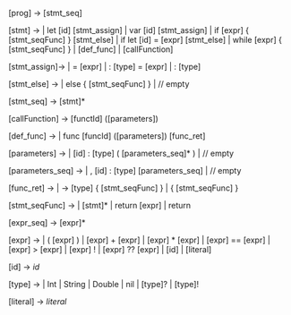 [prog] → [stmt_seq]

[stmt] →
   | let [id] [stmt_assign]
   | var [id] [stmt_assign]
   | if [expr] { [stmt_seqFunc] } [stmt_else]
   | if let [id] = [expr] [stmt_else]
   | while [expr] { [stmt_seqFunc] }
   | [def_func]
   | [callFunction]

[stmt_assign]-> 
   | = [expr]
   | : [type] = [expr]
   | : [type]
   
[stmt_else] →
   | else { [stmt_seqFunc] }
   | // empty

[stmt_seq] → [stmt]*

[callFunction] → [functId] ([parameters])

[def_func] →
   | func [funcId] ([parameters]) [func_ret]
   

[parameters] →
   | [id] : [type] ( [parameters_seq]* )
   | // empty

[parameters_seq] →
   | , [id] : [type] [parameters_seq]
   | // empty

[func_ret] →
   | -> [type] { [stmt_seqFunc] }
   | { [stmt_seqFunc] }

[stmt_seqFunc] → 
   | [stmt]*
   | return [expr]
   | return

[expr_seq] → [expr]*

[expr] →
   | ( [expr] )
   | [expr] + [expr]
   | [expr] * [expr]
   | [expr] == [expr]
   | [expr] > [expr]
   | [expr] !
   | [expr] ?? [expr]
   | [id]
   | [literal]

[id] → *id*

[type] →
   | Int
   | String
   | Double
   | nil
   | [type]?
   | [type]!

[literal] → *literal*